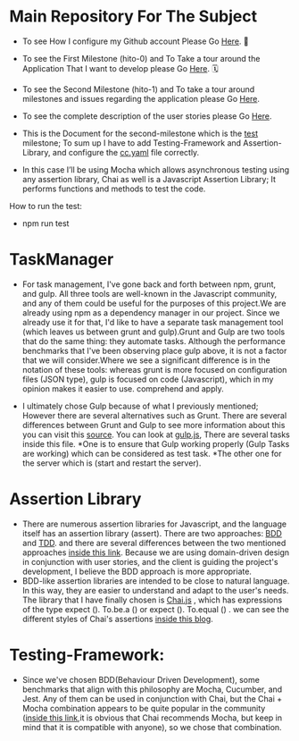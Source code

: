 
# Main Repository For The Subject
- To see How I configure my Github account Please Go [Here](https://github.com/khawla-k-banydomi/ActivityScheduler/blob/main/doc/Configuration.md). 🔧
- To see the First Milestone (hito-0) and To Take a tour around the Application That I want to develop please Go [Here](https://github.com/khawla-k-banydomi/ActivityScheduler/blob/main/doc/Description.md). 🗓️
- To see the Second Milestone (hito-1) and To take a tour around milestones and issues regarding the application please Go [Here](https://github.com/khawla-k-banydomi/ActivityScheduler/blob/main/doc/MS1_Specifying%20and%20planning%20the%20project.md).
- To see the complete description of the user stories please Go [Here](https://github.com/khawla-k-banydomi/ActivityScheduler/blob/main/doc/User-Stories.md).

- This is the Document for the second-milestone which is the [test](https://jj.github.io/CC/documentos/proyecto/2021/2.Tests) milestone; To sum up I have to add 
Testing-Framework and Assertion-Library, and configure the [cc.yaml](https://github.com/khawla-k-banydomi/ActivityScheduler/blob/test/cc.yaml) file correctly.

- In this case I’ll be using Mocha which allows asynchronous testing using any assertion library, Chai as well is a Javascript Assertion Library; It performs functions and methods to test the code.

How to run the test:
- npm run test


# TaskManager
- For task management, I've gone back and forth between npm, grunt, and gulp. All three tools are well-known in the Javascript community, and any of them could be useful for the purposes of this project.We are already using npm as a dependency manager in our project. Since we already use it for that, I'd like to have a separate task management tool (which leaves us between grunt and gulp).Grunt and Gulp are two tools that do the same thing: they automate tasks. Although the performance benchmarks that I've been observing place gulp above, it is not a factor that we will consider.Where we see a significant difference is in the notation of these tools: whereas grunt is more focused on configuration files (JSON type), gulp is focused on code (Javascript), which in my opinion makes it easier to use.
comprehend and apply.

- I ultimately chose Gulp because of what I previously mentioned; However there are several alternatives such as Grunt.
There are several differences between Grunt and Gulp to see more information about this you can visit this [source](https://www.keycdn.com/blog/gulp-vs-grunt).
You can look at [gulp.js](https://github.com/khawla-k-banydomi/ActivityScheduler/blob/main/gulpfile.js), There are several tasks inside this file.
*One is to ensure that Gulp working properly (Gulp Tasks are working) which can be considered as test task.
*The other one for the server which is (start and restart the server).

# Assertion Library

- There are numerous assertion libraries for Javascript, and the language itself has an assertion library (assert).
There are two approaches: [BDD](https://www.agilealliance.org/glossary/bdd/) and [TDD](https://www.agilealliance.org/glossary/tdd/). and there are several differences between the two mentioned approaches [inside this link](https://www.pluralsight.com/blog/software-development/tdd-vs-bdd).
Because we are using domain-driven design in conjunction with user stories, and the client is guiding the project's development, I believe the BDD approach is more appropriate.
- BDD-like assertion libraries are intended to be close to natural language. In this way, they are easier to understand and adapt to the user's needs. The library that I have finally chosen is [Chai.js](https://www.chaijs.com/) , which has expressions of the type expect (). To.be.a () or expect (). To.equal () . we can see the different styles of Chai's assertions [inside this blog](https://www.chaijs.com/guide/styles/).


# Testing-Framework:


- Since we've chosen BDD(Behaviour Driven Development), some benchmarks that align with this philosophy are Mocha, Cucumber, and Jest.
Any of them can be used in conjunction with Chai, but the Chai + Mocha combination appears to be quite popular in the community ([inside this link](https://www.chaijs.com/guide/installation/),it is obvious that Chai recommends Mocha, but keep in mind that it is compatible with anyone), so we chose that combination. 

